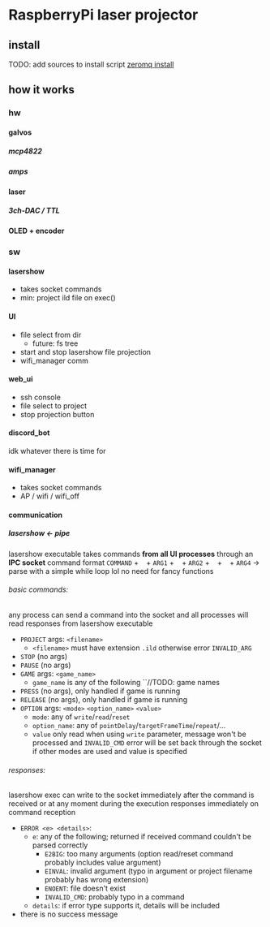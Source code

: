 # RaspberryPi laser projector

## install
TODO: add sources to install script
[zeromq install](https://github.com/MonsieurV/ZeroMQ-RPi)



## how it works

### hw

#### galvos

##### mcp4822

##### amps

#### laser

##### 3ch-DAC / TTL

#### OLED + encoder


### sw

#### lasershow
- takes socket commands
- min: project ild file on exec()

#### UI
- file select from dir
  - future: fs tree
- start and stop lasershow file projection
- wifi_manager comm

#### web_ui
- ssh console
- file select to project
- stop projection button

#### discord_bot
idk whatever there is time for

#### wifi_manager
- takes socket commands
- AP / wifi / wifi_off

#### communication
##### lasershow <- pipe

lasershow executable takes commands **from all UI processes** through an **IPC socket**
command format
`COMMAND` + ` ` + `ARG1` + ` ` + `ARG2` + ` ` + ` ` + `ARG4`
-> parse with a simple while loop lol no need for fancy functions

###### basic commands:
any process can send a command into the socket and all processes will read responses from lasershow executable
- `PROJECT` args: `<filename>`
  - `<filename>` must have extension `.ild`<!-- or `.lpc`(laserprojector_custom) --> otherwise error `INVALID_ARG`
- `STOP` (no args)
- `PAUSE` (no args)
- `GAME` args: `<game_name>`
  - `game_name` is any of the following ``//TODO: game names
- `PRESS` (no args), only handled if game is running
- `RELEASE` (no args), only handled if game is running
- `OPTION` args: `<mode>` `<option_name>` `<value>`
  - `mode`: any of `write`/`read`/`reset`
  - `option_name`: any of `pointDelay`/`targetFrameTime`/`repeat`/...<!-- TODO: options -->
  - `value` only read when using `write` parameter, message won't be processed and `INVALID_CMD` error will be set back through the socket if other modes are used and value is specified

###### responses:
lasershow exec can write to the socket immediately after the command is received or at any moment during the execution
responses immediately on command reception
- `ERROR <e> <details>`:
  - `e`: any of the following; returned if received command couldn't be parsed correctly
    - `E2BIG`: too many arguments (option read/reset command probably includes value argument)
    - `EINVAL`: invalid argument (typo in argument or project filename probably has wrong extension)
    - `ENOENT`: file doesn't exist
    - `INVALID_CMD`: probably typo in a command
  - `details`: if error type supports it, details will be included
- there is no success message

